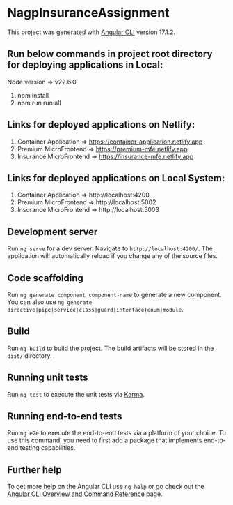 # NagpInsuranceAssignment

This project was generated with [Angular CLI](https://github.com/angular/angular-cli) version 17.1.2.


## Run below commands in project root directory for deploying applications in Local:

Node version => v22.6.0

1. npm install
2. npm run run:all

## Links for deployed applications on Netlify:

1. Container Application =>  https://container-application.netlify.app
2. Premium MicroFrontend => https://premium-mfe.netlify.app
3. Insurance MicroFrontend => https://insurance-mfe.netlify.app



## Links for deployed applications on Local System:

1. Container Application => http://localhost:4200
2. Premium MicroFrontend => http://localhost:5002
3. Insurance MicroFrontend => http://localhost:5003




## Development server

Run `ng serve` for a dev server. Navigate to `http://localhost:4200/`. The application will automatically reload if you change any of the source files.

## Code scaffolding

Run `ng generate component component-name` to generate a new component. You can also use `ng generate directive|pipe|service|class|guard|interface|enum|module`.

## Build

Run `ng build` to build the project. The build artifacts will be stored in the `dist/` directory.

## Running unit tests

Run `ng test` to execute the unit tests via [Karma](https://karma-runner.github.io).

## Running end-to-end tests

Run `ng e2e` to execute the end-to-end tests via a platform of your choice. To use this command, you need to first add a package that implements end-to-end testing capabilities.

## Further help

To get more help on the Angular CLI use `ng help` or go check out the [Angular CLI Overview and Command Reference](https://angular.io/cli) page.
